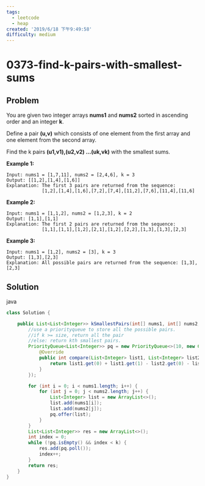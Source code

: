 ```yaml
---
tags:
  - leetcode
  - heap
created: '2019/6/18 下午9:49:58'
difficulty: medium
---
```


# 0373-find-k-pairs-with-smallest-sums

## Problem

You are given two integer arrays **nums1** and **nums2** sorted in ascending order and an integer **k**.  
  


Define a pair **\(u,v\)** which consists of one element from the first array and one element from the second array.  
  


Find the k pairs **\(u1,v1\),\(u2,v2\) ...\(uk,vk\)** with the smallest sums.  
  


**Example 1:**  
  


```text
Input: nums1 = [1,7,11], nums2 = [2,4,6], k = 3
Output: [[1,2],[1,4],[1,6]] 
Explanation: The first 3 pairs are returned from the sequence: 
             [1,2],[1,4],[1,6],[7,2],[7,4],[11,2],[7,6],[11,4],[11,6]
```

**Example 2:**  
  


```text
Input: nums1 = [1,1,2], nums2 = [1,2,3], k = 2
Output: [1,1],[1,1]
Explanation: The first 2 pairs are returned from the sequence: 
             [1,1],[1,1],[1,2],[2,1],[1,2],[2,2],[1,3],[1,3],[2,3]
```

**Example 3:**  
  


```text
Input: nums1 = [1,2], nums2 = [3], k = 3
Output: [1,3],[2,3]
Explanation: All possible pairs are returned from the sequence: [1,3],[2,3]
```

## Solution

java

```java
class Solution {

    public List<List<Integer>> kSmallestPairs(int[] nums1, int[] nums2, int k) {
        //use a priorityqueue to store all the possible pairs.
        //if k >= size, return all the pair
        //else: return kth smallest pairs.
        PriorityQueue<List<Integer>> pq = new PriorityQueue<>(10, new Comparator<List<Integer>>() {
            @Override
            public int compare(List<Integer> list1, List<Integer> list2) {
                return list1.get(0) + list1.get(1) - list2.get(0) - list2.get(1);
            }
        });

        for (int i = 0; i < nums1.length; i++) {
            for (int j = 0; j < nums2.length; j++) {
                List<Integer> list = new ArrayList<>();
                list.add(nums1[i]);
                list.add(nums2[j]);
                pq.offer(list);
            }
        }
        List<List<Integer>> res = new ArrayList<>();
        int index = 0;
        while (!pq.isEmpty() && index < k) {
            res.add(pq.poll());
            index++;
        }
        return res;
    }
}
​
```

